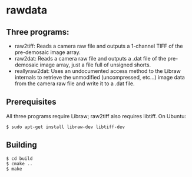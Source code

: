 # rawdata

## Three programs:

- raw2tiff: Reads a camera raw file and outputs a 1-channel TIFF of the pre-demosaic image array.
- raw2dat:  Reads a camera raw file and outputs a .dat file of the pre-demosaic image array, just a file full of unsigned shorts.
- reallyraw2dat: Uses an undocumented access method to the Libraw internals to retrieve the unmodified (uncompressed, etc...) image data
from the camera raw file and write it to a .dat file.

## Prerequisites
All three programs require Libraw; raw2tiff also requires libtiff.  On Ubuntu:

```$ sudo apt-get install libraw-dev libtiff-dev```

## Building

```$ mkdir build
$ cd build
$ cmake ..
$ make
```
